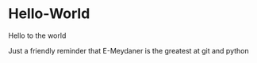 # Hello-World
Hello to the world

Just a friendly reminder that E-Meydaner is the greatest at git and python
